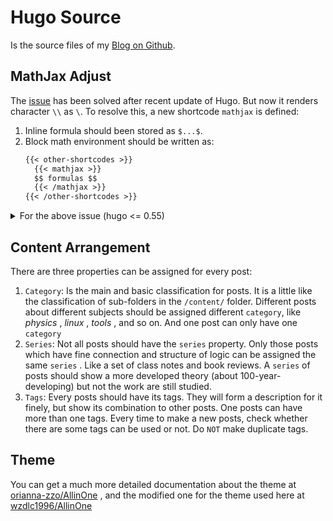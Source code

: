 # Hugo Source

Is the source files of my [Blog on Github](https://wzdlc1996.github.io).

## MathJax Adjust

The [issue](https://gohugo.io/content-management/formats/#mathjax-with-hugo) has been solved after recent update of Hugo. But now it renders character `\\` as `\`. To resolve this, a new shortcode `mathjax` is defined:

1.  Inline formula should been stored as `$...$`.
2.  Block math environment should be written as:
    ```markdown
    {{< other-shortcodes >}}
      {{< mathjax >}}
      $$ formulas $$
      {{< /mathjax >}}
    {{< /other-shortcodes >}}
    ```

<details>
<summary>For the above issue (hugo <= 0.55)</summary>
For the known [issue](https://gohugo.io/content-management/formats/#mathjax-with-hugo) about the the different handling about character `_` in markdown and MathJax, we use the same solution in that article. In the content files, one need to do some adjustment like:

1. inline formula should been stored in <code>\`\$...\$\`</code> , while block math environment should been stored in <code>\<div\>\$\$...\$\$\</div\></code>

2. Some preview plugin(markdown preview enhanced) in Atom may render the formulas hold in `$...$` and `$$...$$`,
   where we assume that there is a space between inline formula's `$` and context. And a `\n` (break) at the beginning and end of the block formula. Which may looks like:
   ```markdown
   This is a inline formula: $E=mc^2$ and this is a block one:

   $$\int_{\Sigma} \nabla \times \bm{f}\cdot \text{d}\bm{x} = \int_{\partial \Sigma} \bm{f}\cdot \text{d}\bm{x}$$
   ```
   the adjustment above will let the render engine not work. One can use the regular-expression and replace at last as:
    1. From markdown to adjusted content files:
       Inline: `[^\$](\$[^\$ ])` to <code>\`\$1</code> and `([^\$]\$) ` to <code>\$1\`</code>
       Block: `^(\$\$)` to `<div>$1` and `(\$\$)$` to `$1</div>`

    2. From adjusted content files to markdown _(where do *NOT* need reg-exp)_ :
       Inline: <code>\`\$</code> to `$` or `\(` (depend on plugin-config) and <code>\$\`</code> to `$` or `\)`
       Block: `<div>$$` to `$$` and `$$</div>` to `$$`
</details>

## Content Arrangement

There are three properties can be assigned for every post:

1.  `Category`: Is the main and basic classification for posts. It is a little like the classification of sub-folders in the `/content/` folder. Different posts about different subjects should be assigned different `category`, like _physics_ , _linux_ , _tools_ , and so on. And one post can only have one `category`
2.  `Series`: Not all posts should have the `series` property. Only those posts which have fine connection and structure of logic can be assigned the same `series` . Like a set of class notes and book reviews. A `series` of posts should show a more developed theory (about 100-year-developing) but not the work are still studied.
3.  `Tags`: Every posts should have its tags. They will form a description for it finely, but show its combination to other posts. One posts can have more than one tags. Every time to make a new posts, check whether there are some tags can be used or not. Do `NOT` make duplicate tags.

## Theme

You can get a much more detailed documentation about the theme at [orianna-zzo/AllinOne](https://github.com/orianna-zzo/AllinOne) , and the modified one for the theme used here at [wzdlc1996/AllinOne](https://github.com/wzdlc1996/AllinOne)
